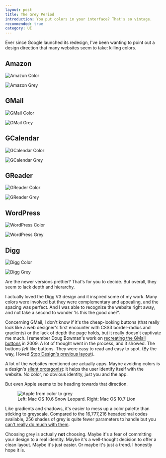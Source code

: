 ```yaml
---
layout: post
title: The Grey Period
introduction: You put colors in your interface? That's so vintage.
recommended: true
category: UI
---
```


Ever since Google launched its redesign, I've been wanting to point out a design direction that many websites seem to take: killing colors.

## Amazon

![Amazon Color](/images/post/amazon-color.png)

![Amazon Grey](/images/post/amazon-grey.png)

## GMail

![GMail Color](/images/post/gmail-color.png)

![GMail Grey](/images/post/gmail-grey.png)

## GCalendar

![GCalendar Color](/images/post/gcalendar-color.png)

![GCalendar Grey](/images/post/gcalendar-grey.png)

## GReader

![GReader Color](/images/post/greader-color.png)

![GReader Grey](/images/post/greader-grey.png)

## WordPress

![WordPress Color](/images/post/wordpress-color.png)

![WordPress Grey](/images/post/wordpress-grey.png)

## Digg

![Digg Color](/images/post/digg-color.png)

![Digg Grey](/images/post/digg-grey.png)

Are the newer versions prettier? That's for you to decide. But overall, they seem to lack depth and hierarchy.

I actually loved the Digg V3 design and it inspired some of my work. Many colors were involved but they were complementary and appealing, and the spacing was perfect. And I was able to recognize the website right away, and not take a second to wonder 'Is this the good one?'.

Concerning GMail, I don't know if it's the cheap-looking buttons (that really look like a web designer's first encounter with CSS3 border-radius and gradients) or the lack of depth the page holds, but it really doesn't captivate me much. I remember Doug Bowman's work on [recreating the GMail buttons](http://stopdesign.com/archive/2009/02/04/recreating-the-button.html) in 2009. A lot of thought went in the process, and it showed. The buttons *felt* like buttons. They were easy to read and easy to spot. (By the way, I loved [Stop Design's previous layout](http://v3.stopdesign.com/)).

A lot of the websites mentioned are actually apps. Maybe avoiding colors is a design's [silent protagonist](http://en.wikipedia.org/wiki/Silent_protagonist): it helps the user identify itself with the website. No color, no obvious identity, just you and the app.

But even Apple seems to be heading towards that direction.

<figure>
  <img alt="Apple from color to grey" src="/images/post/apple-from-color-to-grey.png"><br>
  <figcaption>Left: Mac OS 10.6 Snow Leopard. Right: Mac OS 10.7 Lion</figcaption>
</figure>

Like gradients and shadows, it's easier to mess up a color palette than sticking to greyscale. Compared to the 16,777,216 hexadecimal codes available, 256 shades of grey is quite fewer parameters to handle but you [can't really do much with them](http://gmailblog.blogspot.fr/2012/12/the-gmail-app-for-iphone-and-ipad.html).

Choosing grey is actually **not** choosing.
Maybe it's a fear of committing your design to a real identity.
Maybe it's a well-thought decision to offer a clean layout.
Maybe it's just easier.
Or maybe it's just a trend. I honestly hope it is.
